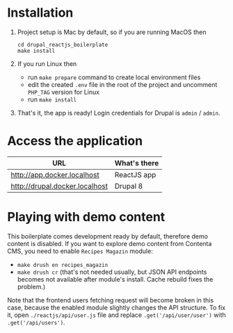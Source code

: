# Installation

1. Project setup is Mac by default, so if you are running MacOS then

    ```
    cd drupal_reactjs_boilerplate
    make install
    ```

2. If you run Linux then
    - run `make prepare` command to create local environment files
    - edit the created `.env` file in the root of the project and uncomment `PHP_TAG` version for Linux
    - run `make install`

3. That's it, the app is ready! Login credentials for Drupal is `admin` / `admin`.

# Access the application
 
| URL                                     | What's there        |
| ----------------------------------------| ------------------- |
| http://app.docker.localhost             | ReactJS app         |
| http://drupal.docker.localhost          | Drupal 8            |

# Playing with demo content

This boilerplate comes development ready by default, therefore demo content is disabled. If you want to explore demo content from Contenta CMS, you need to enable `Recipes Magazin` module:

- `make drush en recipes_magazin`
- `make drush cr` (that's not needed usually, but JSON API endpoints becomes not available after module's install. Cache rebuild fixes the problem.)

Note that the frontend users fetching request will become broken in this case, because the enabled module slightly changes the API structure.
To fix it, open `./reactjs/api/user.js` file and replace `.get('/api/user/user')` with `.get('/api/users')`.
